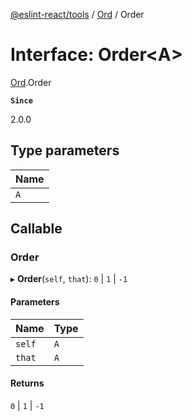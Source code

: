[@eslint-react/tools](../README.md) / [Ord](../modules/Ord.md) / Order

# Interface: Order\<A\>

[Ord](../modules/Ord.md).Order

**`Since`**

2.0.0

## Type parameters

| Name |
| :------ |
| `A` |

## Callable

### Order

▸ **Order**(`self`, `that`): ``0`` \| ``1`` \| ``-1``

#### Parameters

| Name | Type |
| :------ | :------ |
| `self` | `A` |
| `that` | `A` |

#### Returns

``0`` \| ``1`` \| ``-1``
